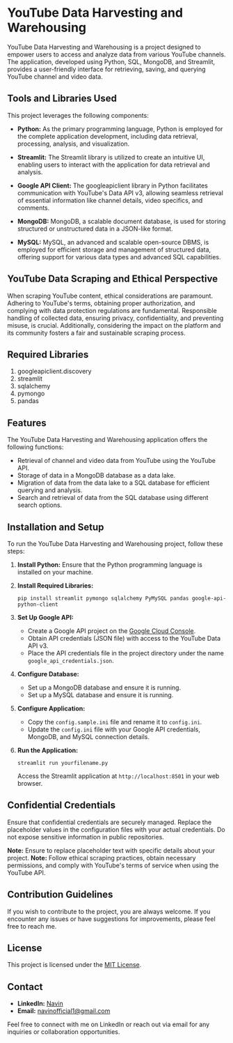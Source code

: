 # YouTube Data Harvesting and Warehousing

YouTube Data Harvesting and Warehousing is a project designed to empower users to access and analyze data from various YouTube channels. The application, developed using Python, SQL, MongoDB, and Streamlit, provides a user-friendly interface for retrieving, saving, and querying YouTube channel and video data.

## Tools and Libraries Used

This project leverages the following components:

- **Python:** As the primary programming language, Python is employed for the complete application development, including data retrieval, processing, analysis, and visualization.

- **Streamlit:** The Streamlit library is utilized to create an intuitive UI, enabling users to interact with the application for data retrieval and analysis.

- **Google API Client:** The googleapiclient library in Python facilitates communication with YouTube's Data API v3, allowing seamless retrieval of essential information like channel details, video specifics, and comments.

- **MongoDB:** MongoDB, a scalable document database, is used for storing structured or unstructured data in a JSON-like format.

- **MySQL:** MySQL, an advanced and scalable open-source DBMS, is employed for efficient storage and management of structured data, offering support for various data types and advanced SQL capabilities.

## YouTube Data Scraping and Ethical Perspective

When scraping YouTube content, ethical considerations are paramount. Adhering to YouTube's terms, obtaining proper authorization, and complying with data protection regulations are fundamental. Responsible handling of collected data, ensuring privacy, confidentiality, and preventing misuse, is crucial. Additionally, considering the impact on the platform and its community fosters a fair and sustainable scraping process.

## Required Libraries

1. googleapiclient.discovery
2. streamlit
3. sqlalchemy
4. pymongo
5. pandas

## Features

The YouTube Data Harvesting and Warehousing application offers the following functions:

- Retrieval of channel and video data from YouTube using the YouTube API.
- Storage of data in a MongoDB database as a data lake.
- Migration of data from the data lake to a SQL database for efficient querying and analysis.
- Search and retrieval of data from the SQL database using different search options.

## Installation and Setup

To run the YouTube Data Harvesting and Warehousing project, follow these steps:

1. **Install Python:** Ensure that the Python programming language is installed on your machine.

2. **Install Required Libraries:**
    ```
    pip install streamlit pymongo sqlalchemy PyMySQL pandas google-api-python-client
    ```

3. **Set Up Google API:**
    - Create a Google API project on the [Google Cloud Console](https://console.cloud.google.com/).
    - Obtain API credentials (JSON file) with access to the YouTube Data API v3.
    - Place the API credentials file in the project directory under the name `google_api_credentials.json`.

4. **Configure Database:**
    - Set up a MongoDB database and ensure it is running.
    - Set up a MySQL database and ensure it is running.
  
5. **Configure Application:**
    - Copy the `config.sample.ini` file and rename it to `config.ini`.
    - Update the `config.ini` file with your Google API credentials, MongoDB, and MySQL connection details.

6. **Run the Application:**
    ```
    streamlit run yourfilename.py
    ```
   Access the Streamlit application at `http://localhost:8501` in your web browser.

## Confidential Credentials

Ensure that confidential credentials are securely managed. Replace the placeholder values in the configuration files with your actual credentials. Do not expose sensitive information in public repositories.

**Note:** Ensure to replace placeholder text with specific details about your project.
**Note:** Follow ethical scraping practices, obtain necessary permissions, and comply with YouTube's terms of service when using the YouTube API.


## Contribution Guidelines

If you wish to contribute to the project, you are always welcome. If you encounter any issues or have suggestions for improvements, please feel free to reach me.

## License

This project is licensed under the [MIT License](https://opensource.org/licenses/MIT).


## Contact

- **LinkedIn:** [Navin](https://www.linkedin.com/in/navinkumarsofficial/)
- **Email:** navinofficial1@gmail.com

Feel free to connect with me on LinkedIn or reach out via email for any inquiries or collaboration opportunities.




